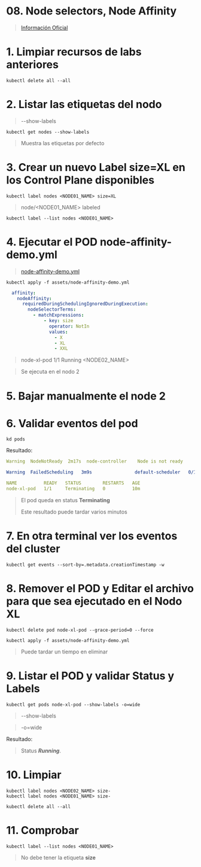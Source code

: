 # 08. Node selectors, Node Affinity <!-- omit in TOC -->

> [Información Oficial](https://kubernetes.io/docs/concepts/scheduling-eviction/assign-pod-node/)

# 1. Limpiar recursos de labs anteriores
```vim
kubectl delete all --all
```
# 2. Listar las etiquetas del nodo
> --show-labels
```vim
kubectl get nodes --show-labels
```

> Muestra las etiquetas por defecto

# 3. Crear un nuevo Label size=XL en los Control Plane disponibles
```vim
kubectl label nodes <NODE01_NAME> size=XL
```
> node/<NODE01_NAME> labeled

```vim
kubectl label --list nodes <NODE01_NAME>
```

# 4. Ejecutar el POD node-affinity-demo.yml
> [node-affinity-demo.yml](/assets/node-affinity-demo.yml)

```vim
kubectl apply -f assets/node-affinity-demo.yml
```
```yml
  affinity:
    nodeAffinity:
      requiredDuringSchedulingIgnoredDuringExecution:
        nodeSelectorTerms:
          - matchExpressions:
              - key: size
                operator: NotIn
                values:
                  - X
                  - XL
                  - XXL
```

> node-xl-pod   1/1     Running   <NODE02_NAME>

> Se ejecuta en el nodo 2


# 5. Bajar manualmente el node 2
# 6. Validar eventos del pod
```vim
kd pods
```
Resultado:
```yaml
Warning  NodeNotReady  2m17s  node-controller    Node is not ready

Warning  FailedScheduling   3m9s                default-scheduler   0/1 nodes are available: 1 node(s) didn't match Pod's node affinity/selector.
```

```yaml
NAME          READY   STATUS        RESTARTS   AGE
node-xl-pod   1/1     Terminating   0          10m
```
> El pod queda en status **Terminating**
>
> Este resultado puede tardar varios minutos

# 7. En otra terminal ver los eventos del cluster
```vim
kubectl get events --sort-by=.metadata.creationTimestamp -w
```


# 8. Remover el POD y Editar el archivo para que sea ejecutado en el Nodo XL
```vim
kubectl delete pod node-xl-pod --grace-period=0 --force

kubectl apply -f assets/node-affinity-demo.yml
```
> Puede tardar un tiempo en eliminar

# 9. Listar el POD y validar Status y Labels

```vim
kubectl get pods node-xl-pod --show-labels -o=wide
```
> --show-labels

> -o=wide
>
Resultado:
> Status ***Running***.

# 10. Limpiar
```vim
kubectl label nodes <NODE02_NAME> size-
kubectl label nodes <NODE01_NAME> size-

kubectl delete all --all
```

# 11. Comprobar
```vim
kubectl label --list nodes <NODE01_NAME>
```

> No debe tener la etiqueta **size**

